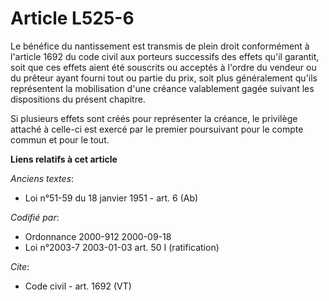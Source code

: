 # Article L525-6

Le bénéfice du nantissement est transmis de plein droit conformément à l'article 1692 du code civil aux porteurs successifs
des effets qu'il garantit, soit que ces effets aient été souscrits ou acceptés à l'ordre du vendeur ou du prêteur ayant
fourni tout ou partie du prix, soit plus généralement qu'ils représentent la mobilisation d'une créance valablement gagée
suivant les dispositions du présent chapitre. 

Si plusieurs effets sont créés pour représenter la créance, le privilège attaché à celle-ci est exercé par le premier
poursuivant pour le compte commun et pour le tout.

**Liens relatifs à cet article**

_Anciens textes_:

  - Loi n°51-59 du 18 janvier 1951 - art. 6 (Ab)

_Codifié par_:

  - Ordonnance 2000-912 2000-09-18
  - Loi n°2003-7 2003-01-03 art. 50 I (ratification)

_Cite_:

  - Code civil - art. 1692 (VT)

